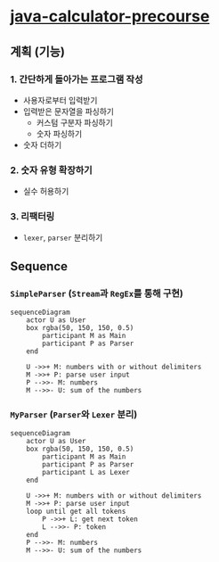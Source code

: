# [java-calculator-precourse](https://apply.techcourse.co.kr/assignment/14/mission/43)

## 계획 (기능)

### 1. 간단하게 돌아가는 프로그램 작성

- 사용자로부터 입력받기
- 입력받은 문자열을 파싱하기
    - 커스텀 구분자 파싱하기
    - 숫자 파싱하기
- 숫자 더하기

### 2. 숫자 유형 확장하기

- 실수 허용하기

### 3. 리팩터링

- `lexer`, `parser` 분리하기

## Sequence

### `SimpleParser` (`Stream`과 `RegEx`를 통해 구현)

```mermaid
sequenceDiagram
    actor U as User
    box rgba(50, 150, 150, 0.5)
        participant M as Main
        participant P as Parser
    end

    U ->>+ M: numbers with or without delimiters
    M ->>+ P: parse user input
    P -->>- M: numbers
    M -->>- U: sum of the numbers
```

### `MyParser` (`Parser`와 `Lexer` 분리)

```mermaid
sequenceDiagram
    actor U as User
    box rgba(50, 150, 150, 0.5)
        participant M as Main
        participant P as Parser
        participant L as Lexer
    end

    U ->>+ M: numbers with or without delimiters
    M ->>+ P: parse user input
    loop until get all tokens
        P ->>+ L: get next token
        L -->>- P: token
    end
    P -->>- M: numbers
    M -->>- U: sum of the numbers
```
